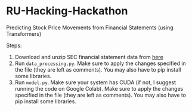 # RU-Hacking-Hackathon
Predicting Stock Price Movements from Financial Statements (using Transformers)

Steps:
1. Download and unzip SEC financial statement data from [here](https://www.sec.gov/dera/data/financial-statement-data-sets.html)
2. Run ```data_processing.py```. Make sure to apply the changes specified in the file (they are left as comments). You may also have to pip install some libraries.
3. Run ```model.py```. Make sure your system has CUDA (if not, I suggest running the code on Google Colab). Make sure to apply the changes specified in the file (they are left as comments). You may also have to pip install some libraries.
